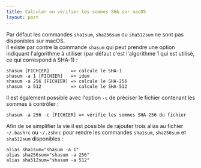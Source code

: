 ```yaml
---
title: Calculer ou vérifier les sommes SHA sur macOS
layout: post
---
```


Par défaut les commandes `sha1sum`, `sha256sum` ou `sha512sum` ne sont pas disponibles sur macOS.  
Il existe par contre la commande `shasum` qui peut prendre une option indiquant l'algorithme à utiliser (par défaut c'est l'algorithme 1 qui est utilisé, ce qui correspond à SHA-1) :

    shasum [FICHIER]        => calcule le SHA-1
    shasum -a 1 [FICHIER]   => idem
    shasum -a 256 [FICHIER] => calcule le SHA-256
    shasum -a 512           => calcule le SHA-512

Il est également possible avec l'option `-c` de préciser le fichier contenant les sommes à contrôler :

    shasum -a 256 -c [FICHIER] => vérifie les sommes SHA-256 du fichier

Afin de se simplifier la vie il est possible de rajouter trois alias au fichier `~/.bashrc` ou `~/.zshrc` pour rendre les commandes `sha1sum`, `sha256sum` et `sha512sum` disponibles :

    alias sha1sum="shasum -a 1"
    alias sha256sum="shasum -a 256"
    alias sha512sum="shasum -a 512"
